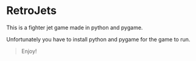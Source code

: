 # RetroJets

This is a fighter jet game made in python and pygame.

Unfortunately you have to install python and pygame for the game to run.

> Enjoy!
